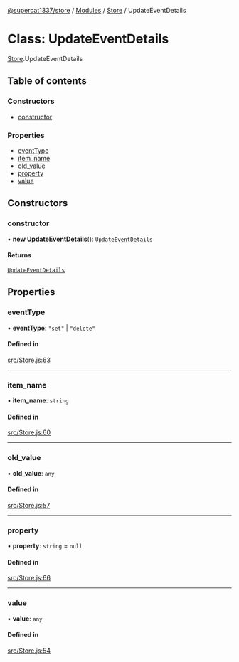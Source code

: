 [@supercat1337/store](../README.md) / [Modules](../modules.md) / [Store](../modules/Store.md) / UpdateEventDetails

# Class: UpdateEventDetails

[Store](../modules/Store.md).UpdateEventDetails

## Table of contents

### Constructors

- [constructor](Store.UpdateEventDetails.md#constructor)

### Properties

- [eventType](Store.UpdateEventDetails.md#eventtype)
- [item\_name](Store.UpdateEventDetails.md#item_name)
- [old\_value](Store.UpdateEventDetails.md#old_value)
- [property](Store.UpdateEventDetails.md#property)
- [value](Store.UpdateEventDetails.md#value)

## Constructors

### constructor

• **new UpdateEventDetails**(): [`UpdateEventDetails`](Store.UpdateEventDetails.md)

#### Returns

[`UpdateEventDetails`](Store.UpdateEventDetails.md)

## Properties

### eventType

• **eventType**: ``"set"`` \| ``"delete"``

#### Defined in

[src/Store.js:63](https://github.com/supercat911/store/blob/dcf94f9bf5859da8b8a82002f194d5ec1e4d066b/src/Store.js#L63)

___

### item\_name

• **item\_name**: `string`

#### Defined in

[src/Store.js:60](https://github.com/supercat911/store/blob/dcf94f9bf5859da8b8a82002f194d5ec1e4d066b/src/Store.js#L60)

___

### old\_value

• **old\_value**: `any`

#### Defined in

[src/Store.js:57](https://github.com/supercat911/store/blob/dcf94f9bf5859da8b8a82002f194d5ec1e4d066b/src/Store.js#L57)

___

### property

• **property**: `string` = `null`

#### Defined in

[src/Store.js:66](https://github.com/supercat911/store/blob/dcf94f9bf5859da8b8a82002f194d5ec1e4d066b/src/Store.js#L66)

___

### value

• **value**: `any`

#### Defined in

[src/Store.js:54](https://github.com/supercat911/store/blob/dcf94f9bf5859da8b8a82002f194d5ec1e4d066b/src/Store.js#L54)
